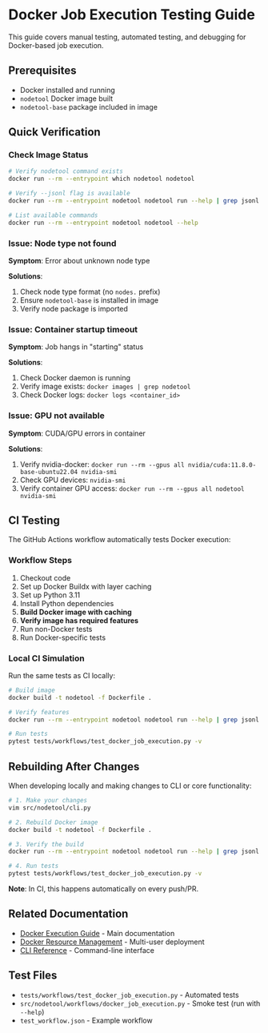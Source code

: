 # Docker Job Execution Testing Guide

This guide covers manual testing, automated testing, and debugging for Docker-based job execution.

## Prerequisites

- Docker installed and running
- `nodetool` Docker image built
- `nodetool-base` package included in image

## Quick Verification

### Check Image Status

```bash
# Verify nodetool command exists
docker run --rm --entrypoint which nodetool nodetool

# Verify --jsonl flag is available
docker run --rm --entrypoint nodetool nodetool run --help | grep jsonl

# List available commands
docker run --rm --entrypoint nodetool nodetool --help
```

### Issue: Node type not found

**Symptom**: Error about unknown node type

**Solutions**:

1. Check node type format (no `nodes.` prefix)
1. Ensure `nodetool-base` is installed in image
1. Verify node package is imported

### Issue: Container startup timeout

**Symptom**: Job hangs in "starting" status

**Solutions**:

1. Check Docker daemon is running
1. Verify image exists: `docker images | grep nodetool`
1. Check Docker logs: `docker logs <container_id>`

### Issue: GPU not available

**Symptom**: CUDA/GPU errors in container

**Solutions**:

1. Verify nvidia-docker: `docker run --rm --gpus all nvidia/cuda:11.8.0-base-ubuntu22.04 nvidia-smi`
1. Check GPU devices: `nvidia-smi`
1. Verify container GPU access: `docker run --rm --gpus all nodetool nvidia-smi`

## CI Testing

The GitHub Actions workflow automatically tests Docker execution:

### Workflow Steps

1. Checkout code
1. Set up Docker Buildx with layer caching
1. Set up Python 3.11
1. Install Python dependencies
1. **Build Docker image with caching**
1. **Verify image has required features**
1. Run non-Docker tests
1. Run Docker-specific tests

### Local CI Simulation

Run the same tests as CI locally:

```bash
# Build image
docker build -t nodetool -f Dockerfile .

# Verify features
docker run --rm --entrypoint nodetool nodetool run --help | grep jsonl

# Run tests
pytest tests/workflows/test_docker_job_execution.py -v
```

## Rebuilding After Changes

When developing locally and making changes to CLI or core functionality:

```bash
# 1. Make your changes
vim src/nodetool/cli.py

# 2. Rebuild Docker image
docker build -t nodetool -f Dockerfile .

# 3. Verify the build
docker run --rm --entrypoint nodetool nodetool run --help | grep jsonl

# 4. Run tests
pytest tests/workflows/test_docker_job_execution.py -v
```

**Note**: In CI, this happens automatically on every push/PR.

## Related Documentation

- [Docker Execution Guide](docker-execution.md) - Main documentation
- [Docker Resource Management](docker-resource-management.md) - Multi-user deployment
- [CLI Reference](cli.md) - Command-line interface

## Test Files

- `tests/workflows/test_docker_job_execution.py` - Automated tests
- `src/nodetool/workflows/docker_job_execution.py` - Smoke test (run with `--help`)
- `test_workflow.json` - Example workflow
